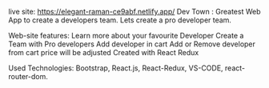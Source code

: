live site: https://elegant-raman-ce9abf.netlify.app/
Dev Town :
Greatest Web App to create a developers team. Lets create a pro developer team. 

Web-site features:
Learn more about your favourite Developer 
Create a Team with Pro developers
Add developer in cart
Add or Remove developer from cart price will be adjusted
Created with React Redux

Used Technologies: 
 Bootstrap, React.js, React-Redux, VS-CODE, react-router-dom.
